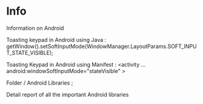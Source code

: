 Info
====

Information on Android

Toasting keypad in Android using Java : 
getWindow().setSoftInputMode(WindowManager.LayoutParams.SOFT_INPUT_STATE_VISIBLE);

Toasting Keypad in Android using Manifest : 
<activity
    ...
    android:windowSoftInputMode="stateVisible" >
</activity>

Folder / Android Libraries ; 

Detail report of all the important Android libraries
